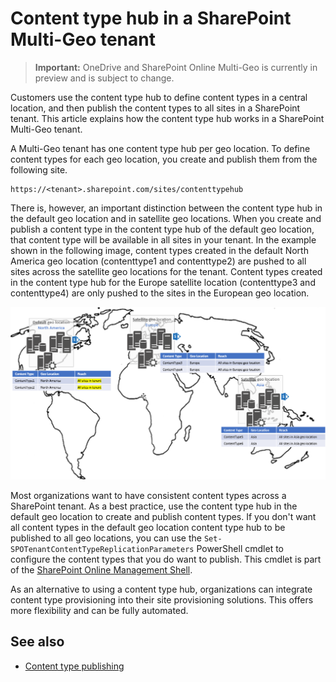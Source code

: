 # Content type hub in a SharePoint Multi-Geo tenant

> **Important:** OneDrive and SharePoint Online Multi-Geo is currently in preview and is subject to change.

Customers use the content type hub to define content types in a central location, and then publish the content types to all sites in a SharePoint tenant. This article explains how the content type hub works in a SharePoint Multi-Geo tenant.

A Multi-Geo tenant has one content type hub per geo location. To define content types for each geo location, you create and publish them from the following site.

```
https://<tenant>.sharepoint.com/sites/contenttypehub
```

There is, however, an important distinction between the content type hub in the default geo location and in satellite geo locations. When you create and publish a content type in the content type hub of the default geo location,  that content type will be available in all sites in your tenant. In the example shown in the following image, content types created in the default North America geo location (contenttype1 and contenttype2) are pushed to all sites across the satellite geo locations for the tenant. Content types created in the content type hub for the Europe satellite location (contenttype3 and contenttype4) are only  pushed to the sites in the European geo location.

![World map showing that content types in the North America default geo location apply to all sites, and content types in the Europe and Asia satellite locations apply only to those geo locations](media/multigeo/multigeocontenttypehub_intro.png)

Most organizations want to have consistent content types across a SharePoint tenant. As a best practice, use the content type hub in the default geo location to create and publish content types. If you don't want all content types in the default geo location content type hub to be published to all geo locations, you can use the `Set-SPOTenantContentTypeReplicationParameters` PowerShell cmdlet to configure the content types that you do want to publish. This cmdlet is part of the [SharePoint Online Management Shell](https://www.microsoft.com/en-us/download/confirmation.aspx?id=35588).

As an alternative to using a content type hub, organizations can integrate content type provisioning into their site provisioning solutions. This offers more flexibility and can be fully automated.

## See also

- [Content type publishing](https://support.office.com/en-US/article/Introduction-to-content-types-and-content-type-publishing-E1277A2E-A1E8-4473-9126-91A0647766E5#__toc256601764)


